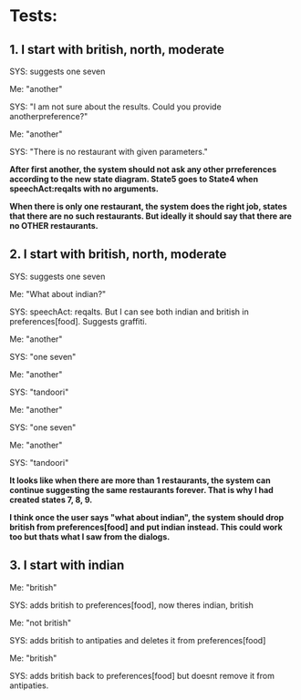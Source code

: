 # Tests:
## 1. I start with british, north, moderate
SYS: suggests one seven

Me: "another"

SYS: "I am not sure about the results. Could you provide anotherpreference?"

Me: "another"

SYS: "There is no restaurant with given parameters."

**After first another, the system should not ask any other prreferences according to the new state diagram. State5 goes to State4 when speechAct:reqalts with no arguments.**

**When there is only one restaurant, the system does the right job, states that there are no such restaurants. But ideally it should say that there are no OTHER restaurants.**

## 2. I start with british, north, moderate
SYS: suggests one seven

Me: "What about indian?"

SYS: speechAct: reqalts. But I can see both indian and british in preferences[food]. Suggests graffiti.

Me: "another"

SYS: "one seven"

Me: "another"

SYS: "tandoori"

Me: "another"

SYS: "one seven"

Me: "another"

SYS: "tandoori"

**It looks like when there are more than 1 restaurants, the system can continue suggesting the same restaurants forever. That is why I had created states 7, 8, 9.**

**I think once the user says "what about indian", the system should drop british from preferences[food] and put indian instead. This could work too but thats what I saw from the dialogs.**

## 3. I start with indian
Me: "british"

SYS: adds british to preferences[food], now theres indian, british

Me: "not british"

SYS: adds british to antipaties and deletes it from preferences[food]

Me: "british"

SYS: adds british back to preferences[food] but doesnt remove it from antipaties.
